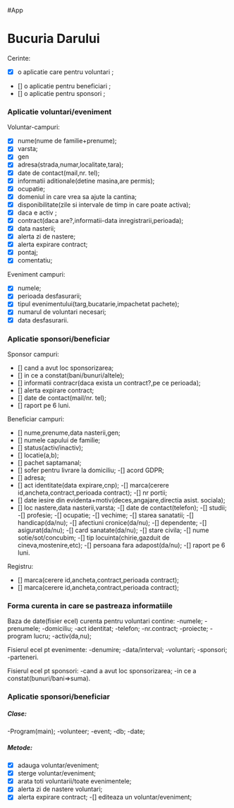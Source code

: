#App
# Bucuria Darului
Cerinte:
  - [x] o aplicatie care pentru voluntari ;
  - [] o aplicatie pentru beneficiari ;
  - [] o aplicatie pentru sponsori ;

### Aplicatie voluntari/eveniment
 Voluntar-campuri:
 
  -[x]  nume(nume de familie+prenume); 
  - [x] varsta;
  - [x] gen
  - [x] adresa(strada,numar,localitate,tara);
  - [x] date de contact(mail,nr. tel);
  - [x] informatii aditionale(detine masina,are permis);
  - [x] ocupatie;
  -[x]  domeniul in care vrea sa ajute la cantina;
  - [x] disponibilitate(zile si intervale de timp in care poate activa);
  - [x] daca e activ ;
  - [x] contract(daca are?,informatii-data inregistrarii,perioada);
  -[x]  data nasterii;
  - [x] alerta zi de nastere;
  -[x] alerta expirare contract;
  -[x] pontaj;
  - [x] comentatiu;
 
Eveniment campuri:
  - [x] numele;
  - [x] perioada desfasurarii;
  - [x] tipul evenimentului(targ,bucatarie,impachetat pachete);
  - [x] numarul de voluntari necesari;
  -[x]  data desfasurarii.

### Aplicatie sponsori/beneficiar
Sponsor campuri:
  - [] cand a avut loc sponsorizarea;
  - [] in ce a constat(bani/bunuri/altele);
  - [] informatii contracr(daca exista un contract?,pe ce perioada);
  - []  alerta expirare contract;
  - []  date de contact(mail/nr. tel);
  - [] raport pe 6 luni.
  
Beneficiar campuri:
 - [] nume,prenume,data nasterii,gen;
 - [] numele capului de familie;
 - [] status(activ/inactiv);
 - [] locatie(a,b);
 - [] pachet saptamanal;
 - [] sofer pentru livrare la domiciliu;
 -[]  acord GDPR;
 - [] adresa;
 - [] act identitate(data expirare,cnp);
 -[]  marca(cerere id,ancheta,contract,perioada contract);
 -[]  nr portii;
 - [] date iesire din evidenta+motiv(deces,angajare,directia asist. sociala);
 - [] loc nastere,data nasterii,varsta;
 -[]  date de contact(telefon);
 -[]  studii;
 -[]  profesie;
 -[]  ocupatie;
 -[]  vechime;
 -[]  starea sanatatii;
 -[]  handicap(da/nu);
 -[]  afectiuni cronice(da/nu);
 -[]  dependente;
 -[]  asigurat(da/nu);
 -[] card sanatate(da/nu);
 -[]  stare civila;
 -[]  nume sotie/sot/concubim;
 -[]  tip locuinta(chirie,gazduit de cineva,mostenire,etc);
 -[]  persoana fara adapost(da/nu);
 -[]  raport pe 6 luni.

Registru:
- [] marca(cerere id,ancheta,contract,perioada contract);
- []  marca(cerere id,ancheta,contract,perioada contract);
 
### Forma curenta in care se pastreaza informatiile
Baza de date(fisier ecel) curenta pentru voluntari contine:
-numele;
-prenumele;
-domiciliu;
-act identitat;
-telefon;
-nr.contract;
-proiecte;
-program lucru;
-activ(da,nu);

Fisierul ecel pt evenimente:
-denumire;
-data/interval;
-voluntari;
-sponsori;
-parteneri.

Fisierul ecel pt sponsori:
-cand a avut loc sponsorizarea;
-in ce a constat(bunuri/bani=>suma).

### Aplicatie sponsori/beneficiar
##### Clase:
-Program(main);
-volunteer;
-event;
-db;
 -date;
 ##### Metode:
 -[x] adauga voluntar/eveniment;
 -[x] sterge voluntar/eveniment;
 -[x] arata toti voluntarii/toate evenimentele;
 -[x] alerta zi de nastere voluntari;
 -[x] alerta expirare contract;
 -[] editeaza un voluntar/eveniment;
